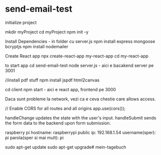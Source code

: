 # send-email-test

initialize project

mkdir myProject
cd myProject
npm init -y

 Install Dependencies - in folder cu server.js
 npm install express mongoose bcryptjs
 npm install nodemailer

Create React app
npx create-react-app my-react-app
cd my-react-app

to start app
cd send-email-test
node server.js - aici e bacakend server pe 3001

//install pdf stuff
npm install jspdf html2canvas


cd client
npm start - aici e react app, frontend pe 3000



Daca sunt probleme la network, vezi ca e ceva chestie care allows access. 

// Enable CORS for all routes and all origins
app.use(cors());

handleChange updates the state with the user's input.
handleSubmit sends the form data to the backend upon form submission.

raspberry pi
hostname: raspberrypi
public ip: 192.168.1.54
username(sper): pi
parola(sper si mai mult): pi

sudo apt-get update
sudo apt-get upgrade# mein-tagebuch
